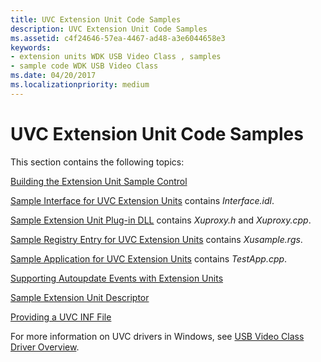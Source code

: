 ```yaml
---
title: UVC Extension Unit Code Samples
description: UVC Extension Unit Code Samples
ms.assetid: c4f24646-57ea-4467-ad48-a3e6044658e3
keywords:
- extension units WDK USB Video Class , samples
- sample code WDK USB Video Class
ms.date: 04/20/2017
ms.localizationpriority: medium
---
```


# UVC Extension Unit Code Samples


This section contains the following topics:

[Building the Extension Unit Sample Control](building-the-extension-unit-sample-control.md)

[Sample Interface for UVC Extension Units](sample-interface-for-uvc-extension-units.md) contains *Interface.idl*.

[Sample Extension Unit Plug-in DLL](sample-extension-unit-plug-in-dll.md) contains *Xuproxy.h* and *Xuproxy.cpp*.

[Sample Registry Entry for UVC Extension Units](sample-registry-entry-for-uvc-extension-units.md) contains *Xusample.rgs*.

[Sample Application for UVC Extension Units](sample-application-for-uvc-extension-units.md) contains *TestApp.cpp*.

[Supporting Autoupdate Events with Extension Units](supporting-autoupdate-events-with-extension-units.md)

[Sample Extension Unit Descriptor](sample-extension-unit-descriptor.md)

[Providing a UVC INF File](providing-a-uvc-inf-file.md)

For more information on UVC drivers in Windows, see [USB Video Class Driver Overview](usb-video-class-driver-overview.md).

 

 




